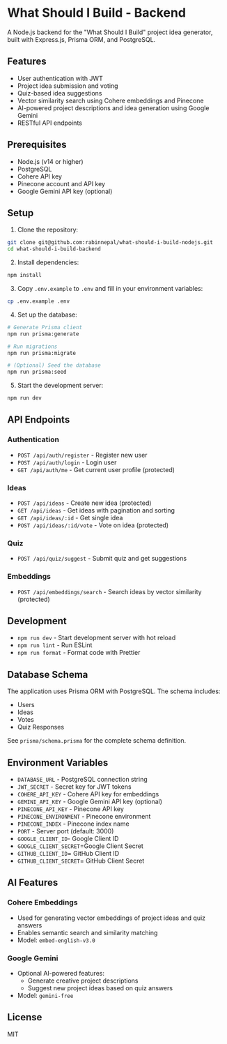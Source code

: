 # What Should I Build - Backend

A Node.js backend for the "What Should I Build" project idea generator, built with Express.js, Prisma ORM, and PostgreSQL.

## Features

- User authentication with JWT
- Project idea submission and voting
- Quiz-based idea suggestions
- Vector similarity search using Cohere embeddings and Pinecone
- AI-powered project descriptions and idea generation using Google Gemini
- RESTful API endpoints

## Prerequisites

- Node.js (v14 or higher)
- PostgreSQL
- Cohere API key
- Pinecone account and API key
- Google Gemini API key (optional)

## Setup

1. Clone the repository:
```bash
git clone git@github.com:rabinnepal/what-should-i-build-nodejs.git
cd what-should-i-build-backend
```

2. Install dependencies:
```bash
npm install
```

3. Copy `.env.example` to `.env` and fill in your environment variables:
```bash
cp .env.example .env
```

4. Set up the database:
```bash
# Generate Prisma client
npm run prisma:generate

# Run migrations
npm run prisma:migrate

# (Optional) Seed the database
npm run prisma:seed
```

5. Start the development server:
```bash
npm run dev
```

## API Endpoints

### Authentication
- `POST /api/auth/register` - Register new user
- `POST /api/auth/login` - Login user
- `GET /api/auth/me` - Get current user profile (protected)

### Ideas
- `POST /api/ideas` - Create new idea (protected)
- `GET /api/ideas` - Get ideas with pagination and sorting
- `GET /api/ideas/:id` - Get single idea
- `POST /api/ideas/:id/vote` - Vote on idea (protected)

### Quiz
- `POST /api/quiz/suggest` - Submit quiz and get suggestions

### Embeddings
- `POST /api/embeddings/search` - Search ideas by vector similarity (protected)

## Development

- `npm run dev` - Start development server with hot reload
- `npm run lint` - Run ESLint
- `npm run format` - Format code with Prettier

## Database Schema

The application uses Prisma ORM with PostgreSQL. The schema includes:

- Users
- Ideas
- Votes
- Quiz Responses

See `prisma/schema.prisma` for the complete schema definition.

## Environment Variables

- `DATABASE_URL` - PostgreSQL connection string
- `JWT_SECRET` - Secret key for JWT tokens
- `COHERE_API_KEY` - Cohere API key for embeddings
- `GEMINI_API_KEY` - Google Gemini API key (optional)
- `PINECONE_API_KEY` - Pinecone API key
- `PINECONE_ENVIRONMENT` - Pinecone environment
- `PINECONE_INDEX` - Pinecone index name
- `PORT` - Server port (default: 3000)
- `GOOGLE_CLIENT_ID`- Google Client ID
- `GOOGLE_CLIENT_SECRET`=Google Client Secret
- `GITHUB_CLIENT_ID`= GitHub Client ID
- `GITHUB_CLIENT_SECRET`= GitHub Client Secret

## AI Features

### Cohere Embeddings
- Used for generating vector embeddings of project ideas and quiz answers
- Enables semantic search and similarity matching
- Model: `embed-english-v3.0`

### Google Gemini
- Optional AI-powered features:
  - Generate creative project descriptions
  - Suggest new project ideas based on quiz answers
- Model: `gemini-free`

## License

MIT 